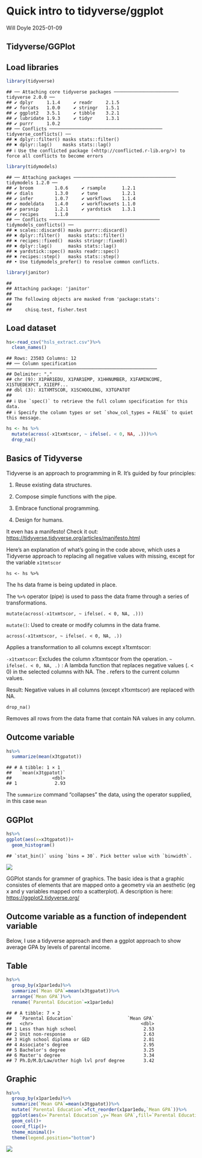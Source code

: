 Quick intro to tidyverse/ggplot
================
Will Doyle
2025-01-09

## Tidyverse/GGPlot

## Load libraries

``` r
library(tidyverse)
```

    ## ── Attaching core tidyverse packages ──────────────────────── tidyverse 2.0.0 ──
    ## ✔ dplyr     1.1.4     ✔ readr     2.1.5
    ## ✔ forcats   1.0.0     ✔ stringr   1.5.1
    ## ✔ ggplot2   3.5.1     ✔ tibble    3.2.1
    ## ✔ lubridate 1.9.3     ✔ tidyr     1.3.1
    ## ✔ purrr     1.0.2     
    ## ── Conflicts ────────────────────────────────────────── tidyverse_conflicts() ──
    ## ✖ dplyr::filter() masks stats::filter()
    ## ✖ dplyr::lag()    masks stats::lag()
    ## ℹ Use the conflicted package (<http://conflicted.r-lib.org/>) to force all conflicts to become errors

``` r
library(tidymodels)
```

    ## ── Attaching packages ────────────────────────────────────── tidymodels 1.2.0 ──
    ## ✔ broom        1.0.6     ✔ rsample      1.2.1
    ## ✔ dials        1.3.0     ✔ tune         1.2.1
    ## ✔ infer        1.0.7     ✔ workflows    1.1.4
    ## ✔ modeldata    1.4.0     ✔ workflowsets 1.1.0
    ## ✔ parsnip      1.2.1     ✔ yardstick    1.3.1
    ## ✔ recipes      1.1.0     
    ## ── Conflicts ───────────────────────────────────────── tidymodels_conflicts() ──
    ## ✖ scales::discard() masks purrr::discard()
    ## ✖ dplyr::filter()   masks stats::filter()
    ## ✖ recipes::fixed()  masks stringr::fixed()
    ## ✖ dplyr::lag()      masks stats::lag()
    ## ✖ yardstick::spec() masks readr::spec()
    ## ✖ recipes::step()   masks stats::step()
    ## • Use tidymodels_prefer() to resolve common conflicts.

``` r
library(janitor)
```

    ## 
    ## Attaching package: 'janitor'
    ## 
    ## The following objects are masked from 'package:stats':
    ## 
    ##     chisq.test, fisher.test

## Load dataset

``` r
hs<-read_csv("hsls_extract.csv")%>%
  clean_names()
```

    ## Rows: 23503 Columns: 12
    ## ── Column specification ────────────────────────────────────────────────────────
    ## Delimiter: ","
    ## chr (9): X1PAR1EDU, X1PAR1EMP, X1HHNUMBER, X1FAMINCOME, X1STUEDEXPCT, X1IEPF...
    ## dbl (3): X1TXMTSCOR, X1SCHOOLENG, X3TGPATOT
    ## 
    ## ℹ Use `spec()` to retrieve the full column specification for this data.
    ## ℹ Specify the column types or set `show_col_types = FALSE` to quiet this message.

``` r
hs <- hs %>%
  mutate(across(-x1txmtscor, ~ ifelse(. < 0, NA, .)))%>%
  drop_na()
```

## Basics of Tidyverse

Tidyverse is an approach to programming in R. It’s guided by four
principles:

1.  Reuse existing data structures.

2.  Compose simple functions with the pipe.

3.  Embrace functional programming.

4.  Design for humans.

It even has a manifesto! Check it out:
<https://tidyverse.tidyverse.org/articles/manifesto.html>

Here’s an explanation of what’s going in the code above, which uses a
Tidyverse approach to replacing all negative values with missing, except
for the variable `x1tmtscor`

`hs <- hs %>%`

The hs data frame is being updated in place.

The `%>%` operator (pipe) is used to pass the data frame through a
series of transformations.

`mutate(across(-x1txmtscor, ~ ifelse(. < 0, NA, .)))`

`mutate()`: Used to create or modify columns in the data frame.

`across(-x1txmtscor, ~ ifelse(. < 0, NA, .))`

Applies a transformation to all columns except x1txmtscor:

`-x1txmtscor`: Excludes the column x1txmtscor from the operation.
`~ ifelse(. < 0, NA, .)` : A lambda function that replaces negative
values (. \< 0) in the selected columns with NA. The . refers to the
current column values.

Result: Negative values in all columns (except x1txmtscor) are replaced
with NA.

`drop_na()`

Removes all rows from the data frame that contain NA values in any
column.

## Outcome variable

``` r
hs%>%
  summarize(mean(x3tgpatot))
```

    ## # A tibble: 1 × 1
    ##   `mean(x3tgpatot)`
    ##               <dbl>
    ## 1              2.93

The `summarize` command “collapses” the data, using the operator
supplied, in this case `mean`

## GGPlot

``` r
hs%>%
ggplot(aes(x=x3tgpatot))+
  geom_histogram()
```

    ## `stat_bin()` using `bins = 30`. Pick better value with `binwidth`.

![](_tidyverse-ggplot_files/figure-gfm/unnamed-chunk-5-1.png)<!-- -->

GGPlot stands for grammer of graphics. The basic idea is that a graphic
consistes of elements that are mapped onto a geometry via an aesthetic
(eg x and y variables mapped onto a scatterplot). A description is here:
<https://ggplot2.tidyverse.org/>

## Outcome variable as a function of independent variable

Below, I use a tidyverse approach and then a ggplot approach to show
average GPA by levels of parental income.

## Table

``` r
hs%>%
  group_by(x1par1edu)%>%
  summarize(`Mean GPA`=mean(x3tgpatot))%>%
  arrange(`Mean GPA`)%>%
  rename(`Parental Education`=x1par1edu)
```

    ## # A tibble: 7 × 2
    ##   `Parental Education`                    `Mean GPA`
    ##   <chr>                                        <dbl>
    ## 1 Less than high school                         2.53
    ## 2 Unit non-response                             2.63
    ## 3 High school diploma or GED                    2.81
    ## 4 Associate's degree                            2.95
    ## 5 Bachelor's degree                             3.25
    ## 6 Master's degree                               3.34
    ## 7 Ph.D/M.D/Law/other high lvl prof degree       3.42

## Graphic

``` r
hs%>%
  group_by(x1par1edu)%>%
  summarize(`Mean GPA`=mean(x3tgpatot))%>%
  mutate(`Parental Education`=fct_reorder(x1par1edu,`Mean GPA`))%>%
  ggplot(aes(x=`Parental Education`,y=`Mean GPA`,fill=`Parental Education`))+
  geom_col()+
  coord_flip()+
  theme_minimal()+
  theme(legend.position="bottom")
```

![](_tidyverse-ggplot_files/figure-gfm/unnamed-chunk-7-1.png)<!-- -->
